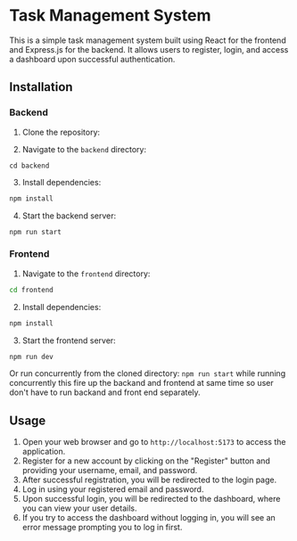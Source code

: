 # Task Management System

This is a simple task management system built using React for the frontend and Express.js for the backend. It allows users to register, login, and access a dashboard upon successful authentication.

## Installation

### Backend

1. Clone the repository:

2. Navigate to the `backend` directory:

```
cd backend
```

3. Install dependencies:

```bash
npm install
```

4. Start the backend server:

```
npm run start
```

### Frontend

1. Navigate to the `frontend` directory:

```bash
cd frontend
```

2. Install dependencies:

```bash
npm install
```

3. Start the frontend server:

```bash
npm run dev
```

Or run concurrently from the cloned directory: `npm run start`
while running concurrently this fire up the backand and frontend at same time
so user don't have to run backand and front end separately.

## Usage

1. Open your web browser and go to `http://localhost:5173` to access the application.
2. Register for a new account by clicking on the "Register" button and providing your username, email, and password.
3. After successful registration, you will be redirected to the login page.
4. Log in using your registered email and password.
5. Upon successful login, you will be redirected to the dashboard, where you can view your user details.
6. If you try to access the dashboard without logging in, you will see an error message prompting you to log in first.
